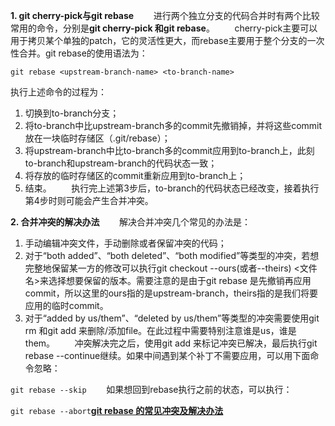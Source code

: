 **1. git cherry-pick与git rebase**        进行两个独立分支的代码合并时有两个比较常用的命令，分别是**git cherry-pick <commit-id>**和**git rebase**。        cherry-pick主要可以用于拷贝某个单独的patch，它的灵活性更大，而rebase主要用于整个分支的一次性合并。git rebase的使用语法为：

`git rebase <upstream-branch-name> <to-branch-name>`

执行上述命令的过程为：

1. 切换到to-branch分支；
2. 将to-branch中比upstream-branch多的commit先撤销掉，并将这些commit放在一块临时存储区（.git/rebase）；
3. 将upstream-branch中比to-branch多的commit应用到to-branch上，此刻to-branch和upstream-branch的代码状态一致；
4. 将存放的临时存储区的commit重新应用到to-branch上；
5. 结束。        执行完上述第3步后，to-branch的代码状态已经改变，接着执行第4步时则可能会产生合并冲突。

**2. 合并冲突的解决办法**        解决合并冲突几个常见的办法是：

1. 手动编辑冲突文件，手动删除或者保留冲突的代码；
2. 对于“both added”、“both deleted”、“both modified”等类型的冲突，若想完整地保留某一方的修改可以执行git checkout --ours(或者--theirs) <文件名>来选择想要保留的版本。需要注意的是由于git rebase 是先撤销再应用commit，所以这里的ours指的是upstream-branch，theirs指的是我们将要应用的临时commit。
3. 对于“added by us/them”、“deleted by us/them”等类型的冲突需要使用git rm <file-name>和git add <file-name>来删除/添加file。在此过程中需要特别注意谁是us，谁是them。        冲突解决完之后，使用git add <file-name>来标记冲突已解决，最后执行git rebase --continue继续。如果中间遇到某个补丁不需要应用，可以用下面命令忽略：

`git rebase --skip`        如果想回到rebase执行之前的状态，可以执行：

`git rebase --abort`**[git rebase 的常见冲突及解决办法](https://www.cnblogs.com/blackeyes/p/7636768.html)**